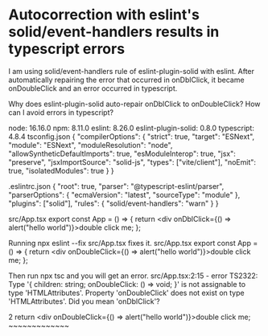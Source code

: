 
# Autocorrection with eslint's solid/event-handlers results in typescript errors

I am using solid/event-handlers rule of eslint-plugin-solid with eslint.
After automatically repairing the error that occurred in onDblClick, it became onDoubleClick and an error occurred in typescript.

Why does eslint-plugin-solid auto-repair onDblClick to onDoubleClick?
How can I avoid errors in typescript?

node: 16.16.0
npm: 8.11.0
eslint: 8.26.0
eslint-plugin-solid: 0.8.0
typescript: 4.8.4
tsconfig.json
{
  "compilerOptions": {
    "strict": true,
    "target": "ESNext",
    "module": "ESNext",
    "moduleResolution": "node",
    "allowSyntheticDefaultImports": true,
    "esModuleInterop": true,
    "jsx": "preserve",
    "jsxImportSource": "solid-js",
    "types": ["vite/client"],
    "noEmit": true,
    "isolatedModules": true
  }
}

.eslintrc.json
{
  "root": true,
  "parser": "@typescript-eslint/parser",
  "parserOptions": {
    "ecmaVersion": "latest",
    "sourceType": "module"
  },
  "plugins": ["solid"],
  "rules": {
    "solid/event-handlers": "warn"
  }
}

src/App.tsx
export const App = () => {
  return <div onDblClick={() => alert("hello world")}>double click me</div>;
};

Running npx eslint --fix src/App.tsx fixes it.
src/App.tsx
export const App = () => {
  return <div onDoubleClick={() => alert("hello world")}>double click me</div>;
};

Then run npx tsc and you will get an error.
src/App.tsx:2:15 - error TS2322: Type '{ children: string; onDoubleClick: () => void; }' is not assignable to type 'HTMLAttributes<HTMLDivElement>'.
  Property 'onDoubleClick' does not exist on type 'HTMLAttributes<HTMLDivElement>'. Did you mean 'onDblClick'?

2   return <div onDoubleClick={() => alert("hello world")}>double click me</div>;
                ~~~~~~~~~~~~~


        